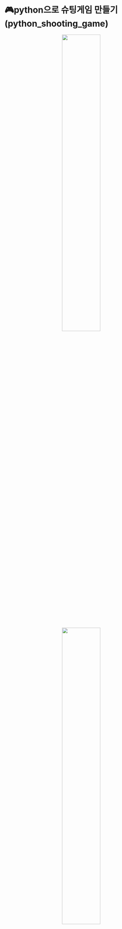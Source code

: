 # 🎮python으로 슈팅게임 만들기(python_shooting_game)
<p align="center">
  <img src="https://user-images.githubusercontent.com/68860983/113666415-37f13380-96ea-11eb-8d3b-1c54915933d5.png" alrt ="게임화면이미지" width="50%">
  <img src="https://user-images.githubusercontent.com/68860983/113666411-36277000-96ea-11eb-8369-3faff7bad7d5.png" alrt ="게임화면이미지" width="50%">
</p>

## ✨OVERVIEW
#### Python의 pygame 라이브러리를 이용하여 슈팅 게임 개발
---
## ⚙THECHNOLOGY
####  Python 3.8 , pygame  2.0.0
---
## GAME RULE
- 파괴한 적과 놓친 적의 수를 표시
- 전투기가 적과 5번 충돌하거나 적을 10번 놓치면 게임이 종료
- 하트 아이템을 먹으면 생명 1 증가
- 15초가 지나면 스피드 증가
- 15초가 지나면 배경과 적의 모습 변화
